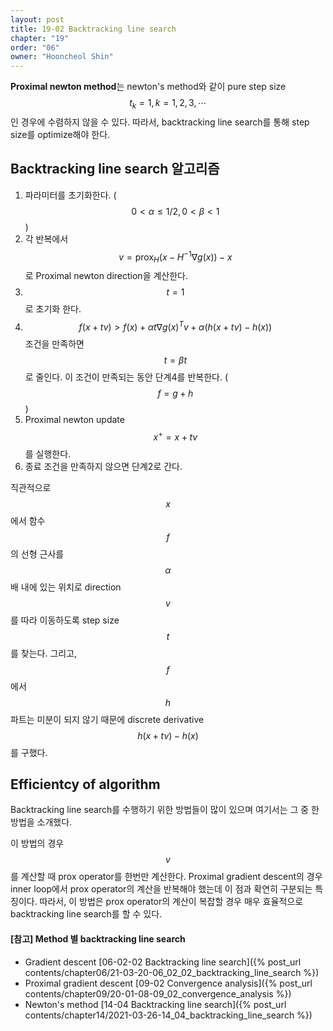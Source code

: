 ```yaml
---
layout: post
title: 19-02 Backtracking line search
chapter: "19"
order: "06"
owner: "Hooncheol Shin"
---
```


**Proximal newton method**는 newton's method와 같이 pure step size $$t_k=1, k=1,2,3, \cdots$$인 경우에 수렴하지 않을 수 있다. 따라서, backtracking line search를 통해 step size를 optimize해야 한다.

## Backtracking line search 알고리즘

1. 파라미터를 초기화한다. ($$0 \lt \alpha \le 1/2, 0 \lt \beta \lt 1$$)
2. 각 반복에서 $$v = \text{prox}_{H} ( x - H^{-1} \nabla g (x) ) - x$$로  Proximal newton direction을 계산한다.
3. $$t=1$$로 초기화 한다.
4. $$f(x + tv) \gt f(x) + \alpha t \nabla g(x)^T v + \alpha (h(x + tv) - h(x))$$ 조건을 만족하면 $$t=\beta t$$로 줄인다. 이 조건이 만족되는 동안 단계4를 반복한다. ($$f = g + h$$)
5. Proximal newton update $$x^+ = x + tv$$를 실행한다.
6. 종료 조건을 만족하지 않으면 단계2로 간다.

직관적으로 $$x$$에서 함수 $$f$$의 선형 근사를 $$\alpha$$배 내에 있는 위치로 direction $$v$$를 따라 이동하도록 step size $$t$$를 찾는다. 그리고, $$f$$에서 $$h$$ 파트는 미분이 되지 않기 때문에 discrete derivative $$h(x + tv) - h(x)$$를 구했다.

## Efficientcy of algorithm
Backtracking line search를 수행하기 위한 방법들이 많이 있으며 여기서는 그 중 한 방법을 소개했다. 

이 방법의 경우 $$v$$를 계산할 때 prox operator를 한번만 계산한다. Proximal gradient descent의 경우 inner loop에서 prox operator의 계산을 반복해야 했는데 이 점과 확연히 구분되는 특징이다. 따라서, 이 방법은 prox operator의 계산이 복잡할 경우 매우 효율적으로 backtracking line search를 할 수 있다.

#### [참고] Method 별  backtracking line search
* Gradient descent [06-02-02 Backtracking line search]({% post_url contents/chapter06/21-03-20-06_02_02_backtracking_line_search %})
* Proximal gradient descent [09-02 Convergence analysis]({% post_url contents/chapter09/20-01-08-09_02_convergence_analysis %})
* Newton's method [14-04 Backtracking line search]({% post_url contents/chapter14/2021-03-26-14_04_backtracking_line_search %})
